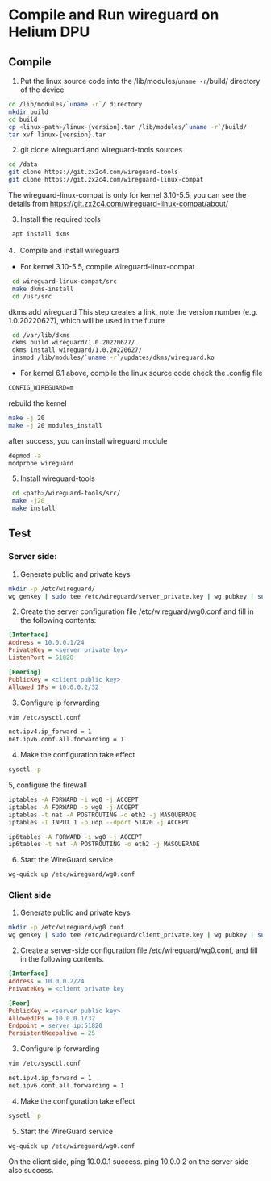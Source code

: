 # Compile and Run wireguard on Helium DPU
## Compile
1. Put the linux source code into the /lib/modules/`uname -r`/build/ directory of the device
 ```bash
 cd /lib/modules/`uname -r`/ directory
 mkdir build
 cd build
 cp <linux-path>/linux-{version}.tar /lib/modules/`uname -r`/build/
 tar xvf linux-{version}.tar
 ```

2. git clone wireguard and wireguard-tools sources
 ```bash
 cd /data
 git clone https://git.zx2c4.com/wireguard-tools
 git clone https://git.zx2c4.com/wireguard-linux-compat
```
The wireguard-linux-compat is only for kernel 3.10-5.5, you can see the details from <https://git.zx2c4.com/wireguard-linux-compat/about/>

3. Install the required tools
```bash
 apt install dkms
```

4、Compile and install wireguard
- For kernel 3.10-5.5, compile wireguard-linux-compat
```bash
 cd wireguard-linux-compat/src
 make dkms-install
 cd /usr/src
```

 dkms add wireguard This step creates a link, note the version number (e.g. 1.0.20220627), which will be used in the future

```bash
 cd /var/lib/dkms
 dkms build wireguard/1.0.20220627/
 dkms install wireguard/1.0.20220627/
 insmod /lib/modules/`uname -r`/updates/dkms/wireguard.ko
```
- For kernel 6.1 above, compile the linux source code
check the .config file
```txt
CONFIG_WIREGUARD=m
```
rebuild the kernel
```bash
make -j 20
make -j 20 modules_install
```
after success, you can install wireguard module
```bash
depmod -a
modprobe wireguard
```

  
5. Install wireguard-tools
```bash
 cd <path>/wireguard-tools/src/
 make -j20
 make install
```

## Test

### Server side:
1. Generate public and private keys
```bash
mkdir -p /etc/wireguard/
wg genkey | sudo tee /etc/wireguard/server_private.key | wg pubkey | sudo tee /etc/wireguard/server_public.key
```

2. Create the server configuration file /etc/wireguard/wg0.conf and fill in the following contents:
```ini
[Interface]
Address = 10.0.0.1/24
PrivateKey = <server private key>
ListenPort = 51820

[Peering]
PublicKey = <client public key>
Allowed IPs = 10.0.0.2/32
```

3. Configure ip forwarding
```bash
vim /etc/sysctl.conf
```
```txt
net.ipv4.ip_forward = 1
net.ipv6.conf.all.forwarding = 1
```

4. Make the configuration take effect
```bash
sysctl -p
```

5, configure the firewall
```bash
iptables -A FORWARD -i wg0 -j ACCEPT
iptables -A FORWARD -o wg0 -j ACCEPT
iptables -t nat -A POSTROUTING -o eth2 -j MASQUERADE 
iptables -I INPUT 1 -p udp --dport 51820 -j ACCEPT

ip6tables -A FORWARD -i wg0 -j ACCEPT
ip6tables -t nat -A POSTROUTING -o eth2 -j MASQUERADE
```

6. Start the WireGuard service
```bash
wg-quick up /etc/wireguard/wg0.conf
```


### Client side
1. Generate public and private keys
```bash
mkdir -p /etc/wireguard/wg0 conf
wg genkey | sudo tee /etc/wireguard/client_private.key | wg pubkey | sudo tee /etc/wireguard/client_public.key
```

2. Create a server-side configuration file /etc/wireguard/wg0.conf, and fill in the following contents.
```ini
[Interface]
Address = 10.0.0.2/24
PrivateKey = <client private key

[Peer]
PublicKey = <server public key>
AllowedIPs = 10.0.0.1/32
Endpoint = server_ip:51820
PersistentKeepalive = 25
```

3. Configure ip forwarding
```bash
vim /etc/sysctl.conf
```
```txt
net.ipv4.ip_forward = 1
net.ipv6.conf.all.forwarding = 1
```

4. Make the configuration take effect
```bash
sysctl -p
```

5. Start the WireGuard service
```bash
wg-quick up /etc/wireguard/wg0.conf
```

On the client side, ping 10.0.0.1 success.
ping 10.0.0.2 on the server side also success.
